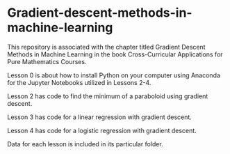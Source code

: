 # Gradient-descent-methods-in-machine-learning

This repository is associated with the chapter titled Gradient Descent Methods in Machine Learning in the book Cross-Curricular Applications for Pure Mathematics Courses.

Lesson 0 is about how to install Python on your computer using Anaconda for the Jupyter Notebooks utilized in Lessons 2-4.

Lesson 2 has code to find the minimum of a paraboloid using gradient descent.

Lesson 3 has code for a linear regression with gradient descent.

Lesson 4 has code for a logistic regression with gradient descent.

Data for each lesson is included in its particular folder.

